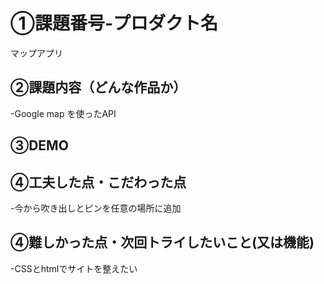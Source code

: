# ①課題番号-プロダクト名
マップアプリ

## ②課題内容（どんな作品か）
-Google map を使ったAPI

## ③DEMO


## ④工夫した点・こだわった点
-今から吹き出しとピンを任意の場所に追加


## ④難しかった点・次回トライしたいこと(又は機能)
-CSSとhtmlでサイトを整えたい
